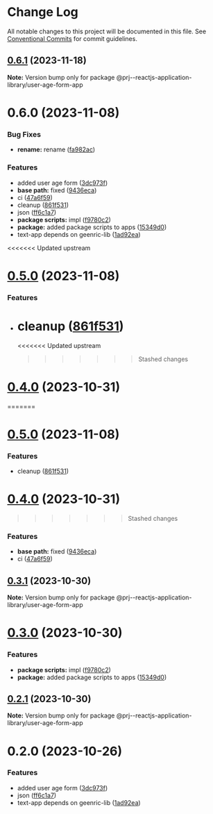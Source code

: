 # Change Log

All notable changes to this project will be documented in this file.
See [Conventional Commits](https://conventionalcommits.org) for commit guidelines.

## [0.6.1](https://github.com/paulAlexSerban/prj--reactjs-application-library/compare/@prj--reactjs-application-library/user-age-form-app@0.6.0...@prj--reactjs-application-library/user-age-form-app@0.6.1) (2023-11-18)

**Note:** Version bump only for package @prj--reactjs-application-library/user-age-form-app

# 0.6.0 (2023-11-08)

### Bug Fixes

-   **rename:** rename ([fa982ac](https://github.com/paulAlexSerban/prj--reactjs-application-library/commit/fa982ac05c386e2f9563611d754b73bc08b54894))

### Features

-   added user age form ([3dc973f](https://github.com/paulAlexSerban/prj--reactjs-application-library/commit/3dc973f8ea79a06180adead51d090808e4db0f74))
-   **base path:** fixed ([9436eca](https://github.com/paulAlexSerban/prj--reactjs-application-library/commit/9436ecafd5addb266153737a53f95922733b9a63))
-   ci ([47a6f59](https://github.com/paulAlexSerban/prj--reactjs-application-library/commit/47a6f59f8bb29fbc25e36b28fd96495e0cf9a38a))
-   cleanup ([861f531](https://github.com/paulAlexSerban/prj--reactjs-application-library/commit/861f531744ff1059eb69f6352f4005d77dc7317a))
-   json ([ff6c1a7](https://github.com/paulAlexSerban/prj--reactjs-application-library/commit/ff6c1a7c419f4e66511235803ec26a9db5a85314))
-   **package scripts:** impl ([f9780c2](https://github.com/paulAlexSerban/prj--reactjs-application-library/commit/f9780c2896d185c8adf83f5af0782939e799b430))
-   **package:** added package scripts to apps ([15349d0](https://github.com/paulAlexSerban/prj--reactjs-application-library/commit/15349d0e3d3eac4222a99a42b28d4d67b764557f))
-   text-app depends on geenric-lib ([1ad92ea](https://github.com/paulAlexSerban/prj--reactjs-application-library/commit/1ad92eaae9a45363ffd4876bf89218c87f798de0))

<<<<<<< Updated upstream

# [0.5.0](https://github.com/paulAlexSerban/prj--reactjs-component-lib/compare/@prj--reactjs-component-lib/user-age-form-app@0.4.0...@prj--reactjs-component-lib/user-age-form-app@0.5.0) (2023-11-08)

### Features

-   # cleanup ([861f531](https://github.com/paulAlexSerban/prj--reactjs-component-lib/commit/861f531744ff1059eb69f6352f4005d77dc7317a))
    <<<<<<< Updated upstream
    > > > > > > > Stashed changes

# [0.4.0](https://github.com/paulAlexSerban/prj--reactjs-component-lib/compare/@prj--reactjs-component-lib/user-age-form-app@0.3.1...@prj--reactjs-component-lib/user-age-form-app@0.4.0) (2023-10-31)

=======

# [0.5.0](https://github.com/paulAlexSerban/prj--reactjs-application-library/compare/@prj--reactjs-application-library/user-age-form-app@0.4.0...@prj--reactjs-application-library/user-age-form-app@0.5.0) (2023-11-08)

### Features

-   cleanup ([861f531](https://github.com/paulAlexSerban/prj--reactjs-application-library/commit/861f531744ff1059eb69f6352f4005d77dc7317a))

# [0.4.0](https://github.com/paulAlexSerban/prj--reactjs-application-library/compare/@prj--reactjs-application-library/user-age-form-app@0.3.1...@prj--reactjs-application-library/user-age-form-app@0.4.0) (2023-10-31)

> > > > > > > Stashed changes

### Features

-   **base path:** fixed ([9436eca](https://github.com/paulAlexSerban/prj--reactjs-application-library/commit/9436ecafd5addb266153737a53f95922733b9a63))
-   ci ([47a6f59](https://github.com/paulAlexSerban/prj--reactjs-application-library/commit/47a6f59f8bb29fbc25e36b28fd96495e0cf9a38a))

## [0.3.1](https://github.com/paulAlexSerban/prj--reactjs-application-library/compare/@prj--reactjs-application-library/user-age-form-app@0.3.0...@prj--reactjs-application-library/user-age-form-app@0.3.1) (2023-10-30)

**Note:** Version bump only for package @prj--reactjs-application-library/user-age-form-app

# [0.3.0](https://github.com/paulAlexSerban/prj--reactjs-application-library/compare/@prj--reactjs-application-library/user-age-form-app@0.2.1...@prj--reactjs-application-library/user-age-form-app@0.3.0) (2023-10-30)

### Features

-   **package scripts:** impl ([f9780c2](https://github.com/paulAlexSerban/prj--reactjs-application-library/commit/f9780c2896d185c8adf83f5af0782939e799b430))
-   **package:** added package scripts to apps ([15349d0](https://github.com/paulAlexSerban/prj--reactjs-application-library/commit/15349d0e3d3eac4222a99a42b28d4d67b764557f))

## [0.2.1](https://github.com/paulAlexSerban/prj--reactjs-application-library/compare/@prj--reactjs-application-library/user-age-form-app@0.2.0...@prj--reactjs-application-library/user-age-form-app@0.2.1) (2023-10-30)

**Note:** Version bump only for package @prj--reactjs-application-library/user-age-form-app

# 0.2.0 (2023-10-26)

### Features

-   added user age form ([3dc973f](https://github.com/paulAlexSerban/prj--reactjs-application-library/commit/3dc973f8ea79a06180adead51d090808e4db0f74))
-   json ([ff6c1a7](https://github.com/paulAlexSerban/prj--reactjs-application-library/commit/ff6c1a7c419f4e66511235803ec26a9db5a85314))
-   text-app depends on geenric-lib ([1ad92ea](https://github.com/paulAlexSerban/prj--reactjs-application-library/commit/1ad92eaae9a45363ffd4876bf89218c87f798de0))
